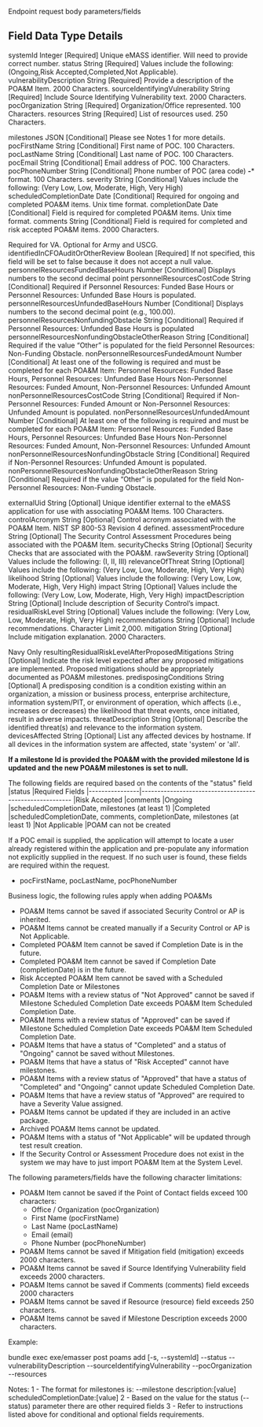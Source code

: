 Endpoint request body parameters/fields

Field                          Data Type  Details
------------------------------------------------------------------------------------------------------
systemId                       Integer   [Required] Unique eMASS identifier. Will need to provide correct number.
status                         String    [Required] Values include the following: (Ongoing,Risk Accepted,Completed,Not Applicable).
vulnerabilityDescription       String    [Required] Provide a description of the POA&M Item. 2000 Characters.
sourceIdentifyingVulnerability String    [Required] Include Source Identifying Vulnerability text. 2000 Characters.
pocOrganization                String    [Required] Organization/Office represented. 100 Characters.
resources                      String    [Required] List of resources used. 250 Characters.

milestones               JSON      [Conditional] Please see Notes 1 for more details.
pocFirstName             String    [Conditional] First name of POC. 100 Characters.
pocLastName              String    [Conditional] Last name of POC. 100 Characters.
pocEmail                 String    [Conditional] Email address of POC. 100 Characters.
pocPhoneNumber           String    [Conditional] Phone number of POC (area code) ***-**** format. 100 Characters.
severity                 String    [Conditional] Values include the following: (Very Low, Low, Moderate, High, Very High)
scheduledCompletionDate  Date      [Conditional] Required for ongoing and completed POA&M items. Unix time format.
completionDate           Date      [Conditional] Field is required for completed POA&M items. Unix time format.
comments                 String    [Conditional] Field is required for completed and risk accepted POA&M items. 2000 Characters.

Required for VA. Optional for Army and USCG.
identifiedInCFOAuditOrOtherReview    Boolean [Required]    If not specified, this field will be set to false because it does not accept a null value.
personnelResourcesFundedBaseHours    Number  [Conditional] Displays numbers to the second decimal point
personnelResourcesCostCode           String  [Conditional] Required if Personnel Resources: Funded Base Hours or Personnel Resources: Unfunded Base Hours is populated.
personnelResourcesUnfundedBaseHours  Number  [Conditional] Displays numbers to the second decimal point (e.g., 100.00).
personnelResourcesNonfundingObstacle String  [Conditional] Required if Personnel Resources: Unfunded Base Hours is populated
personnelResourcesNonfundingObstacleOtherReason String [Conditional] Required if the value “Other” is populated for the field Personnel Resources: Non-Funding Obstacle.
nonPersonnelResourcesFundedAmount    Number  [Conditional] At least one of the following is required and must be completed for each POA&M Item:
                                                           Personnel Resources: Funded Base Hours, Personnel Resources: Unfunded Base Hours
                                                           Non-Personnel Resources: Funded Amount, Non-Personnel Resources: Unfunded Amount
nonPersonnelResourcesCostCode        String  [Conditional] Required if Non-Personnel Resources: Funded Amount or Non-Personnel Resources: Unfunded Amount is populated.
nonPersonnelResourcesUnfundedAmount  Number  [Conditional] At least one of the following is required and must be completed for each POA&M Item:
                                                           Personnel Resources: Funded Base Hours, Personnel Resources: Unfunded Base Hours
                                                           Non-Personnel Resources: Funded Amount, Non-Personnel Resources: Unfunded Amount
nonPersonnelResourcesNonfundingObstacle String [Conditional] Required if Non-Personnel Resources: Unfunded Amount is populated.
nonPersonnelResourcesNonfundingObstacleOtherReason String [Conditional] Required if the value “Other” is populated for the field
                                                                        Non-Personnel Resources: Non-Funding Obstacle.


externalUid              String    [Optional] Unique identifier external to the eMASS application for use with associating POA&M Items. 100 Characters.
controlAcronym           String    [Optional] Control acronym associated with the POA&M Item. NIST SP 800-53 Revision 4 defined.
assessmentProcedure      String    [Optional] The Security Control Assessment Procedures being associated with the POA&M Item.
securityChecks           String    [Optional] Security Checks that are associated with the POA&M.
rawSeverity              String    [Optional] Values include the following: (I, II, III)
relevanceOfThreat        String    [Optional] Values include the following: (Very Low, Low, Moderate, High, Very High)
likelihood               String    [Optional] Values include the following: (Very Low, Low, Moderate, High, Very High)
impact                   String    [Optional] Values include the following: (Very Low, Low, Moderate, High, Very High)
impactDescription        String    [Optional] Include description of Security Control’s impact.
residualRiskLevel        String    [Optional] Values include the following: (Very Low, Low, Moderate, High, Very High)
recommendations          String    [Optional] Include recommendations. Character Limit 2,000.
mitigation               String    [Optional] Include mitigation explanation. 2000 Characters.

Navy Only
resultingResidualRiskLevelAfterProposedMitigations String [Optional] Indicate the risk level expected after any proposed mitigations
                                                                     are implemented. Proposed mitigations should be appropriately
                                                                     documented as POA&M milestones.
predisposingConditions String [Optional] A predisposing condition is a condition existing within an organization,
                                         a mission or business process, enterprise architecture, information system/PIT,
                                         or environment of operation, which affects (i.e., increases or decreases) the likelihood
                                         that threat events, once initiated, result in adverse impacts.
threatDescription      String [Optional] Describe the identified threat(s) and relevance to the information system.
devicesAffected        String [Optional] List any affected devices by hostname. If all devices in the information system are affected, state 'system' or 'all'.

**If a milestone Id is provided the POA&M with the provided milestone Id is updated and the new POA&M milestones is set to null.**

The following fields are required based on the contents of the "status" field
  |status          |Required Fields
  |----------------|--------------------------------------------------------
  |Risk Accepted   |comments 
  |Ongoing         |scheduledCompletionDate, milestones (at least 1)
  |Completed       |scheduledCompletionDate, comments, completionDate, milestones (at least 1)
  |Not Applicable  |POAM can not be created

If a POC email is supplied, the application will attempt to locate a user already registered within the application and pre-populate any information not explicitly supplied in the request. If no such user is found, these fields are required within the request.
  - pocFirstName, pocLastName, pocPhoneNumber

Business logic, the following rules apply when adding POA&Ms

- POA&M Items cannot be saved if associated Security Control or AP is inherited.
- POA&M Items cannot be created manually if a Security Control or AP is Not Applicable.
- Completed POA&M Item cannot be saved if Completion Date is in the future.
- Completed POA&M Item cannot be saved if Completion Date (completionDate) is in the future.
- Risk Accepted POA&M Item cannot be saved with a Scheduled Completion Date or Milestones
- POA&M Items with a review status of "Not Approved" cannot be saved if Milestone Scheduled Completion Date exceeds POA&M Item  Scheduled Completion Date.
- POA&M Items with a review status of "Approved" can be saved if Milestone Scheduled Completion Date exceeds POA&M Item Scheduled Completion Date.
- POA&M Items that have a status of "Completed" and a status of "Ongoing" cannot be saved without Milestones.
- POA&M Items that have a status of "Risk Accepted" cannot have milestones.
- POA&M Items with a review status of "Approved" that have a status of "Completed" and "Ongoing" cannot update Scheduled Completion Date.
- POA&M Items that have a review status of "Approved" are required to have a Severity Value assigned.
- POA&M Items cannot be updated if they are included in an active package.
- Archived POA&M Items cannot be updated.
- POA&M Items with a status of "Not Applicable" will be updated through test result creation.
- If the Security Control or Assessment Procedure does not exist in the system we may have to just import POA&M Item at the System Level.


The following parameters/fields have the following character limitations:
- POA&M Item cannot be saved if the Point of Contact fields exceed 100 characters:
  - Office / Organization (pocOrganization)
  - First Name            (pocFirstName)
  - Last Name             (pocLastName)
  - Email                 (email)
  - Phone Number          (pocPhoneNumber)
- POA&M Items cannot be saved if Mitigation field (mitigation) exceeds 2000 characters.
- POA&M Items cannot be saved if Source Identifying Vulnerability field exceeds 2000 characters.
- POA&M Items cannot be saved if Comments (comments) field exceeds 2000 characters 
- POA&M Items cannot be saved if Resource (resource) field exceeds 250 characters.
- POA&M Items cannot be saved if Milestone Description exceeds 2000 characters.

Example:

bundle exec exe/emasser post poams add [-s, --systemId] <value> --status <value> --vulnerabilityDescription <value>
 --sourceIdentifyingVulnerability <value> --pocOrganization <value> --resources <value>

Notes:
1 - The format for milestones is:
    --milestone description:[value] scheduledCompletionDate:[value]
2 - Based on the value for the status (--status) parameter there are other required fields
3 - Refer to instructions listed above for conditional and optional fields requirements.
